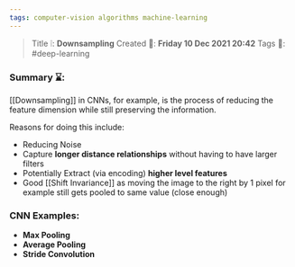 ```yaml
---
tags: computer-vision algorithms machine-learning
---
```

> Title ❕: **Downsampling**
> Created 📅: **Friday 10 Dec 2021 20:42**
  Tags 📎: #deep-learning 

### Summary ⌛:
[[Downsampling]] in CNNs, for example, is the process of reducing the feature dimension while still preserving the information.

Reasons for doing this include:
- Reducing Noise
- Capture **longer distance relationships** without having to have larger filters
- Potentially Extract (via encoding) **higher level features**
- Good [[Shift Invariance]] as moving the image to the right by 1 pixel for example still gets pooled to same value (close enough)
### CNN Examples:
- **Max Pooling**
- **Average Pooling**
- **Stride Convolution**